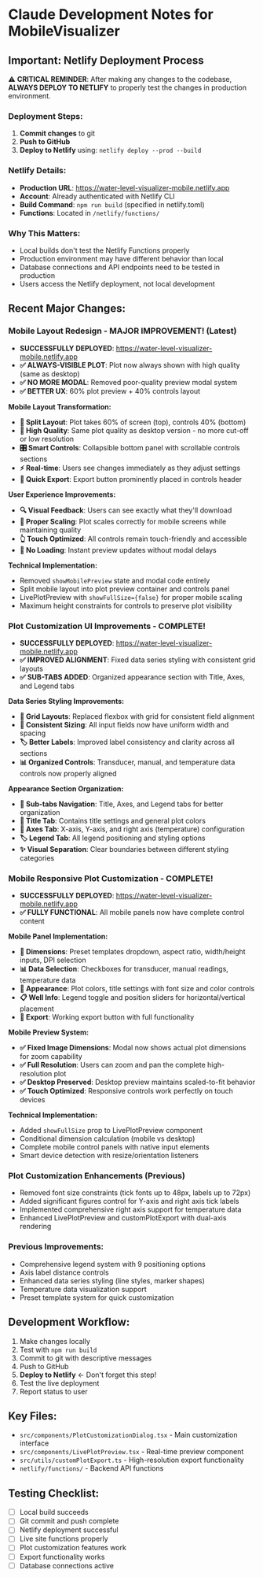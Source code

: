 # Claude Development Notes for MobileVisualizer

## Important: Netlify Deployment Process

⚠️ **CRITICAL REMINDER**: After making any changes to the codebase, **ALWAYS DEPLOY TO NETLIFY** to properly test the changes in production environment.

### Deployment Steps:
1. **Commit changes** to git
2. **Push to GitHub** 
3. **Deploy to Netlify** using: `netlify deploy --prod --build`

### Netlify Details:
- **Production URL**: https://water-level-visualizer-mobile.netlify.app
- **Account**: Already authenticated with Netlify CLI
- **Build Command**: `npm run build` (specified in netlify.toml)
- **Functions**: Located in `/netlify/functions/`

### Why This Matters:
- Local builds don't test the Netlify Functions properly
- Production environment may have different behavior than local
- Database connections and API endpoints need to be tested in production
- Users access the Netlify deployment, not local development

## Recent Major Changes:

### Mobile Layout Redesign - MAJOR IMPROVEMENT! (Latest)
- **SUCCESSFULLY DEPLOYED**: https://water-level-visualizer-mobile.netlify.app  
- **✅ ALWAYS-VISIBLE PLOT**: Plot now always shown with high quality (same as desktop)
- **✅ NO MORE MODAL**: Removed poor-quality preview modal system
- **✅ BETTER UX**: 60% plot preview + 40% controls layout

**Mobile Layout Transformation:**
- **📱 Split Layout**: Plot takes 60% of screen (top), controls 40% (bottom)  
- **🎯 High Quality**: Same plot quality as desktop version - no more cut-off or low resolution
- **🎛️ Smart Controls**: Collapsible bottom panel with scrollable controls sections
- **⚡ Real-time**: Users see changes immediately as they adjust settings
- **🚀 Quick Export**: Export button prominently placed in controls header

**User Experience Improvements:**
- **🔍 Visual Feedback**: Users can see exactly what they'll download
- **📐 Proper Scaling**: Plot scales correctly for mobile screens while maintaining quality
- **👆 Touch Optimized**: All controls remain touch-friendly and accessible
- **💨 No Loading**: Instant preview updates without modal delays

**Technical Implementation:**
- Removed `showMobilePreview` state and modal code entirely
- Split mobile layout into plot preview container and controls panel
- LivePlotPreview with `showFullSize={false}` for proper mobile scaling
- Maximum height constraints for controls to preserve plot visibility

### Plot Customization UI Improvements - COMPLETE!
- **SUCCESSFULLY DEPLOYED**: https://water-level-visualizer-mobile.netlify.app
- **✅ IMPROVED ALIGNMENT**: Fixed data series styling with consistent grid layouts
- **✅ SUB-TABS ADDED**: Organized appearance section with Title, Axes, and Legend tabs

**Data Series Styling Improvements:**
- **🎯 Grid Layouts**: Replaced flexbox with grid for consistent field alignment
- **📐 Consistent Sizing**: All input fields now have uniform width and spacing
- **🏷️ Better Labels**: Improved label consistency and clarity across all sections
- **📊 Organized Controls**: Transducer, manual, and temperature data controls now properly aligned

**Appearance Section Organization:**
- **📑 Sub-tabs Navigation**: Title, Axes, and Legend tabs for better organization
- **🎨 Title Tab**: Contains title settings and general plot colors
- **📏 Axes Tab**: X-axis, Y-axis, and right axis (temperature) configuration
- **🏷️ Legend Tab**: All legend positioning and styling options
- **✨ Visual Separation**: Clear boundaries between different styling categories

### Mobile Responsive Plot Customization - COMPLETE!
- **SUCCESSFULLY DEPLOYED**: https://water-level-visualizer-mobile.netlify.app
- **✅ FULLY FUNCTIONAL**: All mobile panels now have complete control content

**Mobile Panel Implementation:**
- **📐 Dimensions**: Preset templates dropdown, aspect ratio, width/height inputs, DPI selection
- **📊 Data Selection**: Checkboxes for transducer, manual readings, temperature data
- **🎨 Appearance**: Plot colors, title settings with font size and color controls  
- **📋 Well Info**: Legend toggle and position sliders for horizontal/vertical placement
- **💾 Export**: Working export button with full functionality

**Mobile Preview System:**
- **✅ Fixed Image Dimensions**: Modal now shows actual plot dimensions for zoom capability
- **✅ Full Resolution**: Users can zoom and pan the complete high-resolution plot
- **✅ Desktop Preserved**: Desktop preview maintains scaled-to-fit behavior
- **✅ Touch Optimized**: Responsive controls work perfectly on touch devices

**Technical Implementation:**
- Added `showFullSize` prop to LivePlotPreview component
- Conditional dimension calculation (mobile vs desktop)
- Complete mobile control panels with native input elements
- Smart device detection with resize/orientation listeners

### Plot Customization Enhancements (Previous)
- Removed font size constraints (tick fonts up to 48px, labels up to 72px)
- Added significant figures control for Y-axis and right axis tick labels
- Implemented comprehensive right axis support for temperature data
- Enhanced LivePlotPreview and customPlotExport with dual-axis rendering

### Previous Improvements:
- Comprehensive legend system with 9 positioning options
- Axis label distance controls
- Enhanced data series styling (line styles, marker shapes)
- Temperature data visualization support
- Preset template system for quick customization

## Development Workflow:
1. Make changes locally
2. Test with `npm run build` 
3. Commit to git with descriptive messages
4. Push to GitHub
5. **Deploy to Netlify** ← Don't forget this step!
6. Test the live deployment
7. Report status to user

## Key Files:
- `src/components/PlotCustomizationDialog.tsx` - Main customization interface
- `src/components/LivePlotPreview.tsx` - Real-time preview component  
- `src/utils/customPlotExport.ts` - High-resolution export functionality
- `netlify/functions/` - Backend API functions

## Testing Checklist:
- [ ] Local build succeeds
- [ ] Git commit and push complete
- [ ] Netlify deployment successful
- [ ] Live site functions properly
- [ ] Plot customization features work
- [ ] Export functionality works
- [ ] Database connections active